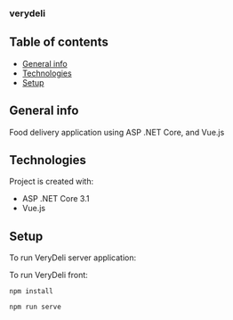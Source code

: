### verydeli

## Table of contents
* [General info](#general-info)
* [Technologies](#technologies)
* [Setup](#setup)

## General info
Food delivery application using ASP .NET Core, and Vue.js
	
## Technologies
Project is created with:
* ASP .NET Core 3.1
* Vue.js
	
## Setup

To run VeryDeli server application:

To run VeryDeli front:
```
npm install
```
```
npm run serve
```